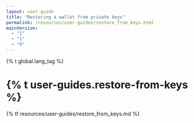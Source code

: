 ```yaml
---
layout: user-guide
title: "Restoring a wallet from private keys"
permalink: /resources/user-guides/restore_from_keys.html
mainVersion:
  - "1"
  - "1"
  - "0"
---
```

{% t global.lang_tag %}
<h1>{% t user-guides.restore-from-keys %}</h1>
{% tf resources/user-guides/restore_from_keys.md %}
